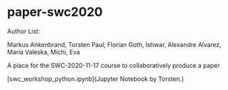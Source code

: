 # paper-swc2020

Author List:

Markus Ankenbrand, Torsten Paul, Florian Goth, Ishwar, Alexandre Alvarez, Maria Valeska, Michi, Eva

A place for the SWC-2020-11-17 course to collaboratively produce a paper

[swc_workshop_python.ipynb](Jupyter Notebook by Torsten.)

